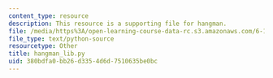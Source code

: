 ```yaml
---
content_type: resource
description: This resource is a supporting file for hangman.
file: /media/https%3A/open-learning-course-data-rc.s3.amazonaws.com/6-189-a-gentle-introduction-to-programming-using-python-january-iap-2011/380bdfa0bb26d3354d6d7510635be0bc_hangman_lib.py
file_type: text/python-source
resourcetype: Other
title: hangman_lib.py
uid: 380bdfa0-bb26-d335-4d6d-7510635be0bc
---
```

